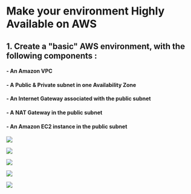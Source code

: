 # Make your environment Highly Available on AWS

## 1. Create a "basic" AWS environment, with the following components :
####    - An Amazon VPC
####    - A Public & Private subnet in one Availability Zone
####    - An Internet Gateway associated with the public subnet
####    - A NAT Gateway in the public subnet
####    - An Amazon EC2 instance in the public subnet


![](https://user-images.githubusercontent.com/58011358/77481493-11849100-6e24-11ea-90e4-d53a51811315.PNG)

![](https://user-images.githubusercontent.com/58011358/77481494-12b5be00-6e24-11ea-9364-f30ee3d22777.PNG)

![](https://user-images.githubusercontent.com/58011358/77481500-147f8180-6e24-11ea-9361-9e2ced251c10.PNG)

![](https://user-images.githubusercontent.com/58011358/77481501-15181800-6e24-11ea-892c-759f9025cd13.PNG)

![](https://user-images.githubusercontent.com/58011358/77481503-15b0ae80-6e24-11ea-879d-22700ba29a58.PNG)

